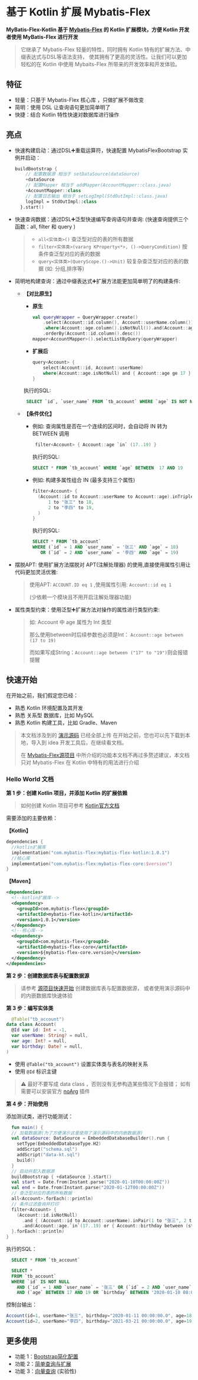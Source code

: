 # 基于 Kotlin 扩展 Mybatis-Flex
**MyBatis-Flex-Kotlin 基于 [Mybatis-Flex](https://mybatis-flex.com) 的 Kotlin 扩展模块，方便 Kotlin 开发者使用 MyBatis-Flex 进行开发**
> 它继承了 Mybatis-Flex 轻量的特性，同时拥有 Kotlin 特有的扩展方法、中缀表达式与DSL等语法支持，
> 使其拥有了更高的灵活性。让我们可以更加轻松的在 Kotlin 中使用 Mybaits-Flex 所带来的开发效率和开发体验。

## 特征

- 轻量：只基于 Mybatis-Flex 核心库 ，只做扩展不做改变
- 简明：使用 DSL 让查询语句更加简单明了
- 快捷：结合 Kotlin 特性快速对数据库进行操作

## 亮点

- 快速构建启动：通过DSL➕重载运算符，快速配置 MybatisFlexBootstrap 实例并启动：
    ```kotlin
    buildBootstrap {
        // 配置数据源 相当于 setDataSource(dataSource)
        +dataSource
        // 配置Mapper 相当于 addMapper(AccountMapper::class.java)
        +AccountMapper::class
        // 配置日志输出 相当于 setLogImpl(StdOutImpl::class.java)
        logImpl = StdOutImpl::class
      }.start()
    ```
- 快速查询数据：通过DSL➕泛型快速编写查询语句并查询:  (快速查询提供三个函数：all, filter 和 query )
  >- `all<实体类>()` 查泛型对应的表的所有数据
  >- `filter<实体类>(vararg KProperty<*>, ()->QueryCondition)` 按条件查泛型对应的表的数据
  >- `query<实体类>(QueryScope.()->Unit)` 较复杂查泛型对应的表的数据 (如: 分组,排序等)

- 简明地构建查询：通过中缀表达式➕扩展方法能更加简单明了的构建条件:

  * **【对比原生】**
    * **原生**
      ```kotlin
      val queryWrapper = QueryWrapper.create()
          .select(Account::id.column(), Account::userName.column())
          .where(Account::age.column().isNotNull()).and(Account::age.column().ge(17))
          .orderBy(Account::id.column().desc())
      mapper<AccountMapper>().selectListByQuery(queryWrapper)
      ```

    * **扩展后**
      ```kotlin
      query<Account> {
          select(Account::id, Account::userName)
          where(Account::age.isNotNull) and { Account::age ge 17 } orderBy -Account::id
      }
      ```
    执行的SQL:
    ```sql
     SELECT `id`, `user_name` FROM `tb_account` WHERE `age` IS NOT NULL  AND `age` >= 17 ORDER BY `id` DESC
    ```

  * **【条件优化】**
    - 例如: 查询属性是否在一个连续的区间时，会自动将 IN 转为 BETWEEN 调用
      ```kotlin
       filter<Account> { Account::age `in` (17..19) }
      ```
      执行的SQL:
      ```sql
      SELECT * FROM `tb_account` WHERE `age` BETWEEN  17 AND 19
      ```
    - 例如: 构建多属性组合 IN (最多支持三个属性)
      ```kotlin
      filter<Account> {
        (Account::id to Account::userName to Account::age).inTriple(
            1 to "张三" to 18,
            2 to "李四" to 19,
        )
      }
      ```
      执行的SQL:
      ```sql
      SELECT * FROM `tb_account`
      WHERE (`id` = 1 AND `user_name` = '张三' AND `age` = 18) 
         OR (`id` = 2 AND `user_name` = '李四' AND `age` = 19)
      ```
- 摆脱APT: 使用扩展方法摆脱对 APT(注解处理器) 的使用,直接使用属性引用让代码更加灵活优雅:
  >  使用APT: `ACCOUNT.ID eq 1` ,使用属性引用: `Account::id eq 1`
  >
  >  (少依赖一个模块且不用开启注解处理器功能)
- 属性类型约束：使用泛型➕扩展方法对操作的属性进行类型约束:
  > 如: Account 中 age 属性为 Int 类型
  >
  > 那么使用between时后续参数也必须是Int： `Account::age between (17 to 19)`
  >
  > 而如果写成String：`Account::age between ("17" to "19")`则会报错提醒


## 快速开始

在开始之前，我们假定您已经：

- 熟悉 Kotlin 环境配置及其开发
- 熟悉 关系型 数据库，比如 MySQL
- 熟悉 Kotlin 构建工具，比如 Gradle、Maven

> 本文档涉及到的 [演示源码](https://gitee.com/mybatis-flex/mybatis-flex-kotlin/tree/main/src/test/kotlin/com/mybatisflex/kotlin/test) 已经全部上传
> 在开始之前，您也可以先下载到本地，导入到 idea 开发工具后，在继续看文档。
>
> 在 [Mybatis-Flex源项目](https://mybatis-flex.com) 中所介绍的功能本文档不再过多赘述建议，本文档只对 Mybatis-Flex 在 Kotlin 中特有的用法进行介绍

### Hello World 文档

**第 1 步：创建 Kotlin 项目，并添加 Kotlin 的扩展依赖**

>如何创建 Kotlin 项目可参考 [Kotlin官方文档](https://www.kotlincn.net/docs/tutorials/jvm-get-started.html)

需要添加的主要依赖：

**【Kotlin】**
```kotlin
dependencies {
  //kotlin扩展库
  implementation("com.mybatis-flex:mybatis-flex-kotlin:1.0.1")
  //核心库
  implementation("com.mybatis-flex:mybatis-flex-core:$version")
}
```

**【Maven】**

```xml
<dependencies>
  <!--kotlin扩展库-->
  <dependency>
    <groupId>com.mybatis-flex</groupId>
    <artifactId>mybatis-flex-kotlin</artifactId>
    <version>1.0.1</version>
  </dependency>
  <!--核心库-->
  <dependency>
    <groupId>com.mybatis-flex</groupId>
    <artifactId>mybatis-flex-core</artifactId>
    <version>${mybatis-flex-core.version}</version>
  </dependency>
</dependencies>
```

**第 2 步：创建数据库表与配置数据源**

> 请参考 [源项目快速开始](https://mybatis-flex.com/zh/intro/getting-started.html) 创建数据库表与配置数据源，
> 或者使用演示源码中的内嵌数据库快速体验

**第 3 步：编写实体类**

```kotlin
  @Table("tb_account")
data class Account(
  @Id var id: Int = -1,
  var userName: String? = null,
  var age: Int? = null,
  var birthday: Date? = null,
)
```

- 使用 `@Table("tb_account")` 设置实体类与表名的映射关系
- 使用 `@Id` 标识主键
> ⚠️ 最好不要写成 data class ，否则没有无参构造某些情况下会报错；
> 如有需要可以安装官方 [noArg](https://kotlinlang.org/docs/no-arg-plugin.html) 插件

**第 4 步：开始使用**

添加测试类，进行功能测试：

```kotlin
  fun main() {
  // 加载数据源(为了方便演示这里使用了演示源码中的内嵌数据源)
  val dataSource: DataSource = EmbeddedDatabaseBuilder().run {
    setType(EmbeddedDatabaseType.H2)
    addScript("schema.sql")
    addScript("data-kt.sql")
    build()
  }
  // 启动并配入数据源
  buildBootstrap { +dataSource }.start()
  val start = Date.from(Instant.parse("2020-01-10T00:00:00Z"))
  val end = Date.from(Instant.parse("2020-01-12T00:00:00Z"))
  // 查泛型对应的表的所有数据
  all<Account>.forEach(::println)
  // 条件过滤查询并打印
  filter<Account> {
    (Account::id.isNotNull)
      .and { (Account::id to Account::userName).inPair(1 to "张三", 2 to "李四") }
      .and(Account::age.`in`(17..19) or { Account::birthday between (start to end) })
  }.forEach(::println)
}
```
执行的SQL：
```sql
  SELECT * FROM `tb_account`
```
```sql
  SELECT *
  FROM `tb_account`
  WHERE `id` IS NOT NULL
    AND (`id` = 1 AND `user_name` = '张三' OR (`id` = 2 AND `user_name` = '李四'))
    AND (`age` BETWEEN 17 AND 19 OR `birthday` BETWEEN '2020-01-10 08:00:00' AND '2020-01-12 08:00:00')
```
控制台输出：

```js
Account(id=1, userName="张三", birthday="2020-01-11 00:00:00.0", age=18)
Account(id=2, userName="李四", birthday="2021-03-21 00:00:00.0", age=19)
```

## 更多使用

- 功能 1：[Bootstrap简化配置](docs/bootstrapExt.md)
- 功能 2：[简单查询与扩展](docs/extensions.md)
- 功能 3：[向量查询](docs/vecSimple.md) (实验性)

[comment]: <> (###### TODO ...)

